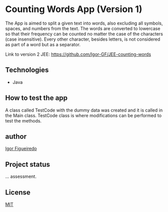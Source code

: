 # Counting Words App (Version 1)
The App is aimed to split a given text into words, also excluding all symbols, spaces, and numbers from the text. 
The words are converted to lowercase so that their frequency can be counted no matter the case of the characters (case insensitive).
Every other character, besides letters, is not considered as part of a word but as a separator.

Link to version 2 JEE: https://github.com/Igor-GF/JEE-counting-words

## Technologies
- Java 

## How to test the app
A class called TestCode with the dummy data was created and it is called in the Main class.
TestCode class is where modifications can be performed to test the methods.

## author
[Igor Figueiredo](https://github.com/Igor-GF)

## Project status
... assessment.

## License
[MIT](https://choosealicense.com/licenses/mit/)

